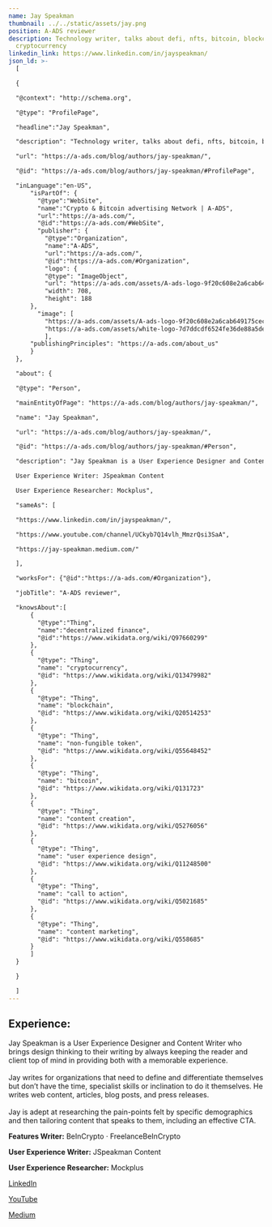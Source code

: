 ```yaml
---
name: Jay Speakman
thumbnail: ../../static/assets/jay.png
position: A-ADS reviewer
description: Technology writer, talks about defi, nfts, bitcoin, blockchain, and
  cryptocurrency
linkedin_link: https://www.linkedin.com/in/jayspeakman/
json_ld: >-
  [

  {

  "@context": "http://schema.org",

  "@type": "ProfilePage",

  "headline":"Jay Speakman",

  "description": "Technology writer, talks about defi, nfts, bitcoin, blockchain, and cryptocurrency",

  "url": "https://a-ads.com/blog/authors/jay-speakman/",

  "@id": "https://a-ads.com/blog/authors/jay-speakman/#ProfilePage",

  "inLanguage":"en-US",
      "isPartOf": {
        "@type":"WebSite",
        "name":"Crypto & Bitcoin advertising Network | A-ADS",
        "url":"https://a-ads.com/",
        "@id":"https://a-ads.com/#WebSite",
        "publisher": {
          "@type":"Organization",
          "name":"A-ADS",
          "url":"https://a-ads.com/",
          "@id":"https://a-ads.com/#Organization",   
          "logo": {
          "@type": "ImageObject",
          "url": "https://a-ads.com/assets/A-ads-logo-9f20c608e2a6cab649175cec3c3976253264542bc7b570a5de64eb3e206b5935.svg",
          "width": 708,
          "height": 188
      },
  	    "image": [
          "https://a-ads.com/assets/A-ads-logo-9f20c608e2a6cab649175cec3c3976253264542bc7b570a5de64eb3e206b5935.svg",
          "https://a-ads.com/assets/white-logo-7d7ddcdf6524fe36de88a5de9e76e6c6a6401b5e78910c27c1f0e7213cdc97bb.svg"
          ],
  	  "publishingPrinciples": "https://a-ads.com/about_us"
      }
  },

  "about": {

  "@type": "Person",

  "mainEntityOfPage": "https://a-ads.com/blog/authors/jay-speakman/",

  "name": "Jay Speakman",

  "url": "https://a-ads.com/blog/authors/jay-speakman/",

  "@id": "https://a-ads.com/blog/authors/jay-speakman/#Person",

  "description": "Jay Speakman is a User Experience Designer and Content Writer who brings design thinking to their writing by always keeping the reader and client top of mind in providing both with a memorable experience. Jay writes for organizations that need to define and differentiate themselves but don’t have the time, specialist skills or inclination to do it themselves. He writes web content, articles, blog posts, and press releases. Jay is adept at researching the pain-points felt by specific demographics and then tailoring content that speaks to them, including an effective CTA. Features Writer: BeInCrypto· FreelanceBeInCrypto

  User Experience Writer: JSpeakman Content

  User Experience Researcher: Mockplus",

  "sameAs": [

  "https://www.linkedin.com/in/jayspeakman/",

  "https://www.youtube.com/channel/UCkyb7Q14vlh_MmzrQsi3SaA",

  "https://jay-speakman.medium.com/"

  ],

  "worksFor": {"@id":"https://a-ads.com/#Organization"},

  "jobTitle": "A-ADS reviewer",

  "knowsAbout":[
      {
        "@type":"Thing",
        "name":"decentralized finance",
        "@id":"https://www.wikidata.org/wiki/Q97660299"
      },
      {
        "@type": "Thing",
        "name": "cryptocurrency",
        "@id": "https://www.wikidata.org/wiki/Q13479982"
      },
      {
        "@type": "Thing",
        "name": "blockchain",
        "@id": "https://www.wikidata.org/wiki/Q20514253"
      },
      {
        "@type": "Thing",
        "name": "non-fungible token",
        "@id": "https://www.wikidata.org/wiki/Q55648452"
      },
      {
        "@type": "Thing",
        "name": "bitcoin",
        "@id": "https://www.wikidata.org/wiki/Q131723"
      },	
      {
        "@type": "Thing",
        "name": "content creation",
        "@id": "https://www.wikidata.org/wiki/Q5276056"
      },
      {
        "@type": "Thing",
        "name": "user experience design",
        "@id": "https://www.wikidata.org/wiki/Q11248500"
      },
      {
        "@type": "Thing",
        "name": "call to action",
        "@id": "https://www.wikidata.org/wiki/Q5021685"
      },
      {
        "@type": "Thing",
        "name": "content marketing",
        "@id": "https://www.wikidata.org/wiki/Q558685"
      }	
      ]
  }

  }

  ]
---
```

## Experience: 

Jay Speakman is a User Experience Designer and Content Writer who brings design thinking to their writing by always keeping the reader and client top of mind in providing both with a memorable experience. \
\
Jay writes for organizations that need to define and differentiate themselves but don’t have the time, specialist skills or inclination to do it themselves. He writes web content, articles, blog posts, and press releases.\
\
Jay is adept at researching the pain-points felt by specific demographics and then tailoring content that speaks to them, including an effective CTA.

**Features Writer:** BeInCrypto · FreelanceBeInCrypto [](https://www.linkedin.com/search/results/all/?keywords=JSpeakman+Content)

**User Experience Writer:** JSpeakman Content 

**User Experience Researcher:** Mockplus 

[L﻿inkedIn](https://www.linkedin.com/in/jayspeakman/)

[Y﻿ouTube](https://www.youtube.com/channel/UCkyb7Q14vlh_MmzrQsi3SaA) 

[M﻿edium](https://jay-speakman.medium.com/)